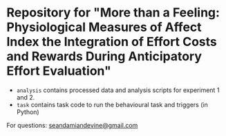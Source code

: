 # Repository for "More than a Feeling: Physiological Measures of Affect Index the Integration of Effort Costs and Rewards During Anticipatory Effort Evaluation"

- `analysis` contains processed data and analysis scripts for experiment 1 and 2. 
- `task` contains task code to run the behavioural task and triggers (in Python)

For questions: seandamiandevine@gmail.com